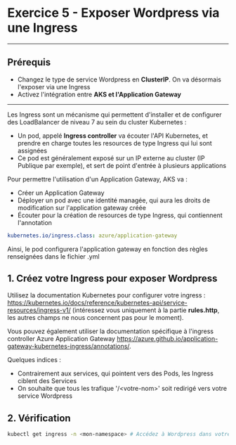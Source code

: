 # Exercice 5 - Exposer Wordpress via une Ingress
---
## Prérequis

* Changez le type de service Wordpress en **ClusterIP**. On va désormais l'exposer via une Ingress
* Activez l'intégration entre **AKS et l'Application Gateway**
---

Les Ingress sont un mécanisme qui permettent d'installer et de configurer des LoadBalancer de niveau 7 au sein du cluster Kubernetes :
* Un pod, appelé **Ingress controller** va écouter l'API Kubernetes, et prendre en charge toutes les resources de type Ingress qui lui sont assignées
* Ce pod est généralement exposé sur un IP externe au cluster (IP Publique par exemple), et sert de point d'entrée à plusieurs applications

Pour permettre l'utilisation d'un Application Gateway, AKS va :
* Créer un Application Gateway
* Déployer un pod avec une identité managée, qui aura les droits de modification sur l'application gateway créée
* Écouter pour la création de resources de type Ingress, qui contiennent l'annotation
```yaml
kubernetes.io/ingress.class: azure/application-gateway
```

Ainsi, le pod configurera l'application gateway en fonction des règles renseignées dans le fichier .yml

## 1. Créez votre Ingress pour exposer Wordpress

Utilisez la documentation Kubernetes pour configurer votre ingress : https://kubernetes.io/docs/reference/kubernetes-api/service-resources/ingress-v1/ (intéressez vous uniquement à la partie **rules.http**, les autres champs ne nous concernent pas pour le moment).

Vous pouvez également utiliser la documentation spécifique à l'ingress controller Azure Application Gateway https://azure.github.io/application-gateway-kubernetes-ingress/annotations/.

Quelques indices :
* Contrairement aux services, qui pointent vers des Pods, les Ingress ciblent des Services
* On souhaite que tous les trafique '/\<votre-nom\>' soit redirigé vers votre service Wordpress

## 2. Vérification

```bash
kubectl get ingress -n <mon-namespace> # Accédez à Wordpress dans votre navigateur !
```